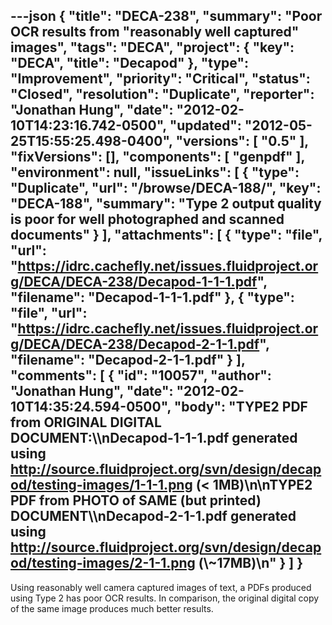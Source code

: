 ---json
{
  "title": "DECA-238",
  "summary": "Poor OCR results from \"reasonably well captured\" images",
  "tags": "DECA",
  "project": {
    "key": "DECA",
    "title": "Decapod"
  },
  "type": "Improvement",
  "priority": "Critical",
  "status": "Closed",
  "resolution": "Duplicate",
  "reporter": "Jonathan Hung",
  "date": "2012-02-10T14:23:16.742-0500",
  "updated": "2012-05-25T15:55:25.498-0400",
  "versions": [
    "0.5"
  ],
  "fixVersions": [],
  "components": [
    "genpdf"
  ],
  "environment": null,
  "issueLinks": [
    {
      "type": "Duplicate",
      "url": "/browse/DECA-188/",
      "key": "DECA-188",
      "summary": "Type 2 output quality is poor for well photographed and scanned documents"
    }
  ],
  "attachments": [
    {
      "type": "file",
      "url": "https://idrc.cachefly.net/issues.fluidproject.org/DECA/DECA-238/Decapod-1-1-1.pdf",
      "filename": "Decapod-1-1-1.pdf"
    },
    {
      "type": "file",
      "url": "https://idrc.cachefly.net/issues.fluidproject.org/DECA/DECA-238/Decapod-2-1-1.pdf",
      "filename": "Decapod-2-1-1.pdf"
    }
  ],
  "comments": [
    {
      "id": "10057",
      "author": "Jonathan Hung",
      "date": "2012-02-10T14:35:24.594-0500",
      "body": "TYPE2 PDF from ORIGINAL DIGITAL DOCUMENT:\\\nDecapod-1-1-1.pdf generated using <http://source.fluidproject.org/svn/design/decapod/testing-images/1-1-1.png> (< 1MB)\n\nTYPE2 PDF from PHOTO of SAME (but printed) DOCUMENT\\\nDecapod-2-1-1.pdf generated using <http://source.fluidproject.org/svn/design/decapod/testing-images/2-1-1.png> (\\~17MB)\n"
    }
  ]
}
---
Using reasonably well camera captured images of text, a PDFs produced using Type 2 has poor OCR results. In comparison, the original digital copy of the same image produces much better results.

        